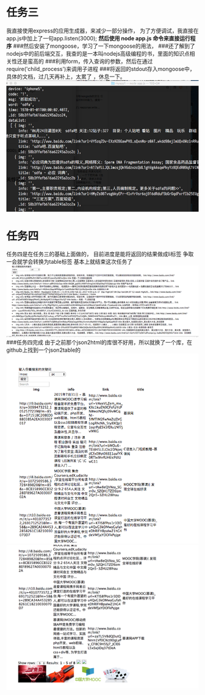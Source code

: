 # 任务三  
我直接使用express的应用生成器，来减少一部分操作，
为了方便调试，我直接在app.js中加上了一句app.listen(3000);
**然后使用 node app.js 命令来直接运行程序**
###然后安装了mongoose，学习了一下mongoose的用法，
###还了解到了nodejs中的前后端交互，我查的是一本叫nodejs高级编程的书，里面的知识点相关性还是蛮高的
###利用form，传入查询的参数，然后在通过require('child_process')来调用子进程
###将返回的stdout存入mongoose中，
具体的文档，过几天再补上，太累了 ，休息一下。
 ![image](https://github.com/inertiabeer/baidu-frontend/blob/master/%E7%BB%93%E6%9E%9C%E5%AE%9E%E4%BE%8B.png)
 
# 任务四			
任务四是在任务三的基础上面做的，
目前进度是能将返回的结果做成li标签
争取一会就学会转换为table标签
基本上就结束这次任务了
 ![image](https://github.com/inertiabeer/baidu-frontend/blob/master/%E4%BB%BB%E5%8A%A1%E5%9B%9B90%E8%BF%9B%E5%BA%A6.png)
 ###任务四完成
 由于之前那个json2html的库很不好用，所以就换了一个库，在github上找到一个json2table的
  ![image](https://github.com/inertiabeer/baidu-frontend/blob/master/%E4%BB%BB%E5%8A%A1%E5%9B%9B%E5%AE%8C%E6%88%901.png)
  ![image](https://github.com/inertiabeer/baidu-frontend/blob/master/%E4%BB%BB%E5%8A%A1%E5%9B%9B%E5%AE%8C%E6%88%90.png)
  
  
